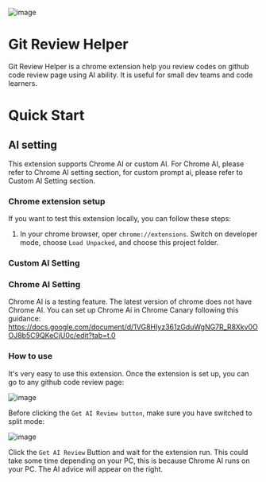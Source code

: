 ![image](https://github.com/user-attachments/assets/ef47b81c-393d-4e92-8c03-8517d5c29b66)

# Git Review Helper
Git Review Helper is a chrome extension help you review codes on github code review page using AI ability.
It is useful for small dev teams and code learners.

# Quick Start

## AI setting
This extension supports Chrome AI or custom AI. For Chrome AI, please refer to Chrome AI setting section, for custom prompt ai, please refer to Custom AI Setting section.

### Chrome extension setup
If you want to test this extension locally, you can follow these steps:
1. In your chrome browser, oper `chrome://extensions`. Switch on developer mode, choose `Load Unpacked`, and choose this project folder.
   
### Custom AI Setting

### Chrome AI Setting
Chrome AI is a testing feature. The latest version of chrome does not have Chrome AI.
You can set up Chrome Ai in Chrome Canary following this guidance: https://docs.google.com/document/d/1VG8HIyz361zGduWgNG7R_R8Xkv0OOJ8b5C9QKeCjU0c/edit?tab=t.0

### How to use
It's very easy to use this extension. Once the extension is set up, you can go to any github code review page:

![image](https://github.com/user-attachments/assets/20bf2651-f1de-4647-8338-9ba943a3cd60)

Before clicking the `Get AI Review button`, make sure you have switched to split mode:

![image](https://github.com/user-attachments/assets/78a0239e-1bdf-4c11-b32f-d225584b2dd5)

Click the `Get AI Review` Buttion and wait for the extension run. This could take some time depending on your PC, this is because Chrome AI runs on your PC.
The AI advice will appear on the right.
